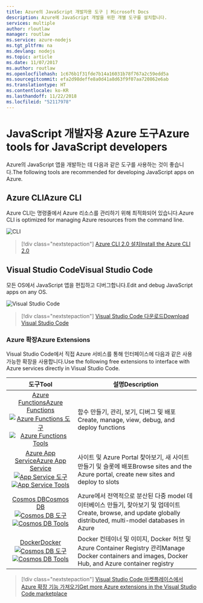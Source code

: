 ```yaml
---
title: Azure의 JavaScript 개발자용 도구 | Microsoft Docs
description: Azure에 JavaScript 개발을 위한 개별 도구를 설치합니다.
services: multiple
author: rloutlaw
manager: routlaw
ms.service: azure-nodejs
ms.tgt_pltfrm: na
ms.devlang: nodejs
ms.topic: article
ms.date: 11/07/2017
ms.author: routlaw
ms.openlocfilehash: 1c676b1f31fde7b14a16031b78f767a2c59edd5a
ms.sourcegitcommit: efa2d98deffe8a0d41a8d63f9f07aa720862e6ab
ms.translationtype: HT
ms.contentlocale: ko-KR
ms.lasthandoff: 11/22/2018
ms.locfileid: "52117978"
---
```

# <a name="azure-tools-for-javascript-developers"></a><span data-ttu-id="51365-103">JavaScript 개발자용 Azure 도구</span><span class="sxs-lookup"><span data-stu-id="51365-103">Azure tools for JavaScript developers</span></span>
<span data-ttu-id="51365-104">Azure의 JavaScript 앱을 개발하는 데 다음과 같은 도구를 사용하는 것이 좋습니다.</span><span class="sxs-lookup"><span data-stu-id="51365-104">The following tools are recommended for developing JavaScript apps on Azure.</span></span>

## <a name="azure-cli"></a><span data-ttu-id="51365-105">Azure CLI</span><span class="sxs-lookup"><span data-stu-id="51365-105">Azure CLI</span></span>
<span data-ttu-id="51365-106">Azure CLI는 명령줄에서 Azure 리소스를 관리하기 위해 최적화되어 있습니다.</span><span class="sxs-lookup"><span data-stu-id="51365-106">Azure CLI is optimized for managing Azure resources from the command line.</span></span>

![CLI](media/node-azure-tools/cli.png)
 
> [!div class="nextstepaction"]
> [<span data-ttu-id="51365-108">Azure CLI 2.0 설치</span><span class="sxs-lookup"><span data-stu-id="51365-108">Install the Azure CLI 2.0</span></span>](https://docs.microsoft.com/cli/azure/install-az-cli2)

## <a name="visual-studio-code"></a><span data-ttu-id="51365-109">Visual Studio Code</span><span class="sxs-lookup"><span data-stu-id="51365-109">Visual Studio Code</span></span>
<span data-ttu-id="51365-110">모든 OS에서 JavaScript 앱을 편집하고 디버그합니다.</span><span class="sxs-lookup"><span data-stu-id="51365-110">Edit and debug JavaScript apps on any OS.</span></span>

![Visual Studio Code](media/node-azure-tools/vs-code.png)

> [!div class="nextstepaction"]
> [<span data-ttu-id="51365-112">Visual Studio Code 다운로드</span><span class="sxs-lookup"><span data-stu-id="51365-112">Download Visual Studio Code</span></span>](https://code.visualstudio.com)

### <a name="azure-extensions"></a><span data-ttu-id="51365-113">Azure 확장</span><span class="sxs-lookup"><span data-stu-id="51365-113">Azure Extensions</span></span>
<span data-ttu-id="51365-114">Visual Studio Code에서 직접 Azure 서비스를 통해 인터페이스에 다음과 같은 사용 가능한 확장을 사용합니다.</span><span class="sxs-lookup"><span data-stu-id="51365-114">Use the following free extensions to interface with Azure services directly in Visual Studio Code.</span></span>

| <span data-ttu-id="51365-115">도구</span><span class="sxs-lookup"><span data-stu-id="51365-115">Tool</span></span> | <span data-ttu-id="51365-116">설명</span><span class="sxs-lookup"><span data-stu-id="51365-116">Description</span></span>  |
|:---------:|---------|
| [<span data-ttu-id="51365-117">Azure Functions</span><span class="sxs-lookup"><span data-stu-id="51365-117">Azure Functions</span></span>](https://marketplace.visualstudio.com/items?itemName=ms-azuretools.vscode-azurefunctions) <br> <span data-ttu-id="51365-118">[![Azure Functions 도구](media/node-azure-tools/icon-azure-functions.png)](https://marketplace.visualstudio.com/items?itemName=ms-azuretools.vscode-azurefunctions)</span><span class="sxs-lookup"><span data-stu-id="51365-118">[![Azure Functions Tools](media/node-azure-tools/icon-azure-functions.png)](https://marketplace.visualstudio.com/items?itemName=ms-azuretools.vscode-azurefunctions)</span></span> | <span data-ttu-id="51365-119">함수 만들기, 관리, 보기, 디버그 및 배포</span><span class="sxs-lookup"><span data-stu-id="51365-119">Create, manage, view, debug, and deploy functions</span></span>|
| [<span data-ttu-id="51365-120">Azure App Service</span><span class="sxs-lookup"><span data-stu-id="51365-120">Azure App Service</span></span>](https://marketplace.visualstudio.com/items?itemName=ms-azuretools.vscode-azureappservice) <br> <span data-ttu-id="51365-121">[![App Service 도구](media/node-azure-tools/icon-azure-app-service.png)](https://marketplace.visualstudio.com/items?itemName=ms-azuretools.vscode-azureappservice)</span><span class="sxs-lookup"><span data-stu-id="51365-121">[![App Service Tools](media/node-azure-tools/icon-azure-app-service.png)](https://marketplace.visualstudio.com/items?itemName=ms-azuretools.vscode-azureappservice)</span></span> | <span data-ttu-id="51365-122">사이트 및 Azure Portal 찾아보기, 새 사이트 만들기 및 슬롯에 배포</span><span class="sxs-lookup"><span data-stu-id="51365-122">Browse sites and the Azure portal, create new sites and deploy to slots</span></span> |
| [<span data-ttu-id="51365-123">Cosmos DB</span><span class="sxs-lookup"><span data-stu-id="51365-123">Cosmos DB </span></span>](https://marketplace.visualstudio.com/items?itemName=ms-azuretools.vscode-cosmosdb)  <br> <span data-ttu-id="51365-124">[![Cosmos DB 도구](media/node-azure-tools/icon-cosmos-db.png)](https://marketplace.visualstudio.com/items?itemName=ms-azuretools.vscode-cosmosdb)</span><span class="sxs-lookup"><span data-stu-id="51365-124">[![Cosmos DB Tools](media/node-azure-tools/icon-cosmos-db.png)](https://marketplace.visualstudio.com/items?itemName=ms-azuretools.vscode-cosmosdb)</span></span>| <span data-ttu-id="51365-125">Azure에서 전역적으로 분산된 다중 model 데이터베이스 만들기, 찾아보기 및 업데이트</span><span class="sxs-lookup"><span data-stu-id="51365-125">Create, browse, and update globally distributed, multi-model databases in Azure</span></span> |
| [<span data-ttu-id="51365-126">Docker</span><span class="sxs-lookup"><span data-stu-id="51365-126">Docker</span></span>](https://marketplace.visualstudio.com/items?itemName=formulahendry.docker-explorer)   <br> <span data-ttu-id="51365-127">[![Cosmos DB 도구](media/node-azure-tools/icon-docker.png)](https://marketplace.visualstudio.com/items?itemName=formulahendry.docker-explorer)</span><span class="sxs-lookup"><span data-stu-id="51365-127">[![Cosmos DB Tools](media/node-azure-tools/icon-docker.png)](https://marketplace.visualstudio.com/items?itemName=formulahendry.docker-explorer)</span></span>| <span data-ttu-id="51365-128">Docker 컨테이너 및 이미지, Docker 허브 및 Azure Container Registry 관리</span><span class="sxs-lookup"><span data-stu-id="51365-128">Manage Docker containers and images, Docker Hub, and Azure container registry</span></span> |

> [!div class="nextstepaction"]
> [<span data-ttu-id="51365-129">Visual Studio Code 마켓플레이스에서 Azure 확장 기능 가져오기</span><span class="sxs-lookup"><span data-stu-id="51365-129">Get more Azure extensions in the Visual Studio Code marketplace</span></span>](https://marketplace.visualstudio.com/search?term=azure&target=VSCode&category=All%20categories&sortBy=Relevance)
